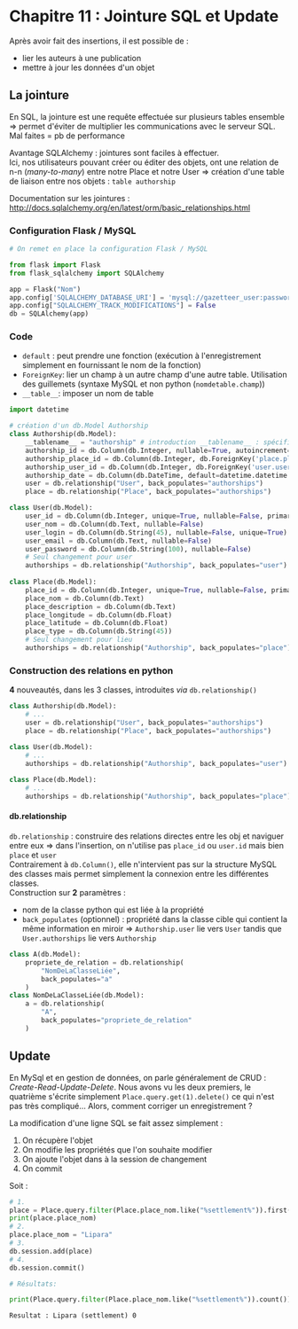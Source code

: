 # Chapitre 11 : Jointure SQL et Update

Après avoir fait des insertions, il est possible de :

* lier les auteurs à une publication
* mettre à jour les données d'un objet

## La jointure
En SQL, la jointure est une requête effectuée sur plusieurs tables ensemble => permet d'éviter de multiplier les communications avec le serveur SQL. Mal faites = pb de performance

Avantage SQLAlchemy : jointures sont faciles à effectuer.  
Ici, nos utilisateurs pouvant créer ou éditer des objets, ont une relation de n-n (*many-to-many*) entre notre Place et notre User => création d'une table de liaison entre nos objets : `table authorship`  

Documentation sur les jointures :  http://docs.sqlalchemy.org/en/latest/orm/basic_relationships.html

### Configuration Flask / MySQL

```python
# On remet en place la configuration Flask / MySQL

from flask import Flask
from flask_sqlalchemy import SQLAlchemy

app = Flask("Nom")
app.config['SQLALCHEMY_DATABASE_URI'] = 'mysql://gazetteer_user:password@localhost/gazetteer'
app.config["SQLALCHEMY_TRACK_MODIFICATIONS"] = False
db = SQLAlchemy(app)

```

### Code
* `default` : peut prendre une fonction (exécution à l'enregistrement simplement en fournissant le nom de la fonction)
* `ForeignKey`: lier un champ à un autre champ d'une autre table. Utilisation des guillemets (syntaxe MySQL et non python (`nomdetable.champ`))
* `__table__`: imposer un nom de table

```python
import datetime

# création d'un db.Model Authorship
class Authorship(db.Model):
    __tablename__ = "authorship" # introduction __tablename__ : spécifier un nom de table pour SQLAlchemy
    authorship_id = db.Column(db.Integer, nullable=True, autoincrement=True, primary_key=True)
    authorship_place_id = db.Column(db.Integer, db.ForeignKey('place.place_id')) 
    authorship_user_id = db.Column(db.Integer, db.ForeignKey('user.user_id'))
    authorship_date = db.Column(db.DateTime, default=datetime.datetime.utcnow) # utilisation de la fonction datetime.utcnow (exécution à chaque insertion)
    user = db.relationship("User", back_populates="authorships")
    place = db.relationship("Place", back_populates="authorships")

class User(db.Model):
    user_id = db.Column(db.Integer, unique=True, nullable=False, primary_key=True, autoincrement=True)
    user_nom = db.Column(db.Text, nullable=False)
    user_login = db.Column(db.String(45), nullable=False, unique=True)
    user_email = db.Column(db.Text, nullable=False)
    user_password = db.Column(db.String(100), nullable=False)
    # Seul changement pour user
    authorships = db.relationship("Authorship", back_populates="user")
    
class Place(db.Model):
    place_id = db.Column(db.Integer, unique=True, nullable=False, primary_key=True, autoincrement=True)
    place_nom = db.Column(db.Text)
    place_description = db.Column(db.Text)
    place_longitude = db.Column(db.Float)
    place_latitude = db.Column(db.Float)
    place_type = db.Column(db.String(45))
    # Seul changement pour lieu
    authorships = db.relationship("Authorship", back_populates="place")
```

### Construction des relations en python
**4** nouveautés, dans les 3 classes, introduites *via* `db.relationship()`

```python
class Authorship(db.Model):
    # ...
    user = db.relationship("User", back_populates="authorships")
    place = db.relationship("Place", back_populates="authorships")

class User(db.Model):
    # ...
    authorships = db.relationship("Authorship", back_populates="user")
    
class Place(db.Model):
    # ...
    authorships = db.relationship("Authorship", back_populates="place")
```

#### db.relationship
`db.relationship` : construire des relations directes entre les obj et naviguer entre eux => dans l'insertion, on n'utilise pas `place_id` ou `user.id` mais bien `place` et `user`  
Contrairement à `db.Column()`, elle n'intervient pas sur la structure MySQL des classes mais permet simplement la connexion entre les différentes classes.  
Construction sur **2** paramètres : 

* nom de la classe python qui est liée à la propriété
* `back_populates` (optionnel) : propriété dans la classe cible qui contient la même information en miroir => `Authorship.user` lie vers `User` tandis que `User.authorships` lie vers `Authorship`

```python
class A(db.Model):
    propriete_de_relation = db.relationship(
        "NomDeLaClasseLiée",
        back_populates="a"
    )
class NomDeLaClasseLiée(db.Model):
    a = db.relationship(
        "A",
        back_populates="propriete_de_relation"
    )
```

## Update

En MySql et en gestion de données, on parle généralement de CRUD : *Create-Read-Update-Delete*. Nous avons vu les deux premiers, le quatrième s'écrite simplement `Place.query.get(1).delete()` ce qui n'est pas très compliqué... Alors, comment corriger un enregistrement ?

La modification d'une ligne SQL se fait assez simplement :
1. On récupère l'objet
2. On modifie les propriétés que l'on souhaite modifier
3. On ajoute l'objet dans à la session de changement
4. On commit

Soit :

```python 
# 1.
place = Place.query.filter(Place.place_nom.like("%settlement%")).first()
print(place.place_nom)
# 2.
place.place_nom = "Lipara"
# 3. 
db.session.add(place)
# 4.
db.session.commit()

# Résultats:

print(Place.query.filter(Place.place_nom.like("%settlement%")).count())

```
`Resultat : Lipara (settlement)
0`